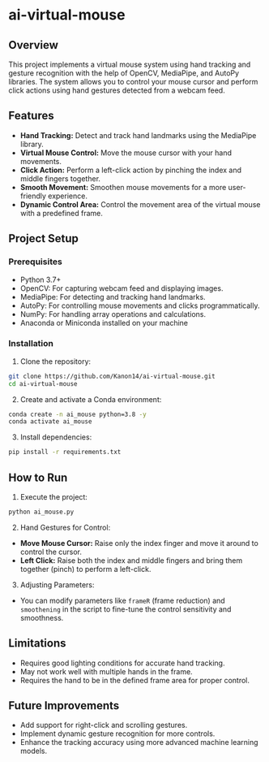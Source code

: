 # ai-virtual-mouse

## Overview
This project implements a virtual mouse system using hand tracking and gesture recognition with the help of OpenCV, MediaPipe, and AutoPy libraries. The system allows you to control your mouse cursor and perform click actions using hand gestures detected from a webcam feed.

## Features
- **Hand Tracking:** Detect and track hand landmarks using the MediaPipe library.
- **Virtual Mouse Control:** Move the mouse cursor with your hand movements.
- **Click Action:** Perform a left-click action by pinching the index and middle fingers together.
- **Smooth Movement:** Smoothen mouse movements for a more user-friendly experience.
- **Dynamic Control Area:** Control the movement area of the virtual mouse with a predefined frame.

## Project Setup
### Prerequisites
- Python 3.7+
- OpenCV: For capturing webcam feed and displaying images.
- MediaPipe: For detecting and tracking hand landmarks.
- AutoPy: For controlling mouse movements and clicks programmatically.
- NumPy: For handling array operations and calculations.
- Anaconda or Miniconda installed on your machine

### Installation
1. Clone the repository:
```bash
git clone https://github.com/Kanon14/ai-virtual-mouse.git
cd ai-virtual-mouse
``` 

2. Create and activate a Conda environment:
```bash
conda create -n ai_mouse python=3.8 -y
conda activate ai_mouse
```

3. Install dependencies:
```bash
pip install -r requirements.txt
```

## How to Run
1. Execute the project:
```bash
python ai_mouse.py
```
2. Hand Gestures for Control:
- **Move Mouse Cursor:** Raise only the index finger and move it around to control the cursor.
- **Left Click:** Raise both the index and middle fingers and bring them together (pinch) to perform a left-click.
3. Adjusting Parameters:
- You can modify parameters like `frameR` (frame reduction) and `smoothening` in the script to fine-tune the control sensitivity and smoothness.

## Limitations
- Requires good lighting conditions for accurate hand tracking.
- May not work well with multiple hands in the frame.
- Requires the hand to be in the defined frame area for proper control.

## Future Improvements
- Add support for right-click and scrolling gestures.
- Implement dynamic gesture recognition for more controls.
- Enhance the tracking accuracy using more advanced machine learning models.